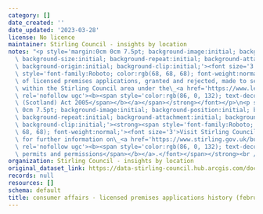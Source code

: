 ```yaml
---
category: []
date_created: ''
date_updated: '2023-03-28'
license: No licence
maintainer: Stirling Council - insights by location
notes: "<p style='margin:0cm 0cm 7.5pt; background-image:initial; background-position:initial;\
  \ background-size:initial; background-repeat:initial; background-attachment:initial;\
  \ background-origin:initial; background-clip:initial;'><font size='3'><strong><span\
  \ style='font-family:Roboto; color:rgb(68, 68, 68); font-weight:normal;'>Details\
  \ of licensed premises applications, granted and rejected, made to sell alcohol\
  \ within the Stirling Council area under the\_<a href='https://www.legislation.gov.uk/asp/2005/16'\
  \ rel='nofollow ugc'><b><span style='color:rgb(86, 0, 132); text-decoration-line:none;'>Licensing\
  \ (Scotland) Act 2005</span></b></a></span></strong></font></p>\n<p style='margin:0cm\
  \ 0cm 7.5pt; background-image:initial; background-position:initial; background-size:initial;\
  \ background-repeat:initial; background-attachment:initial; background-origin:initial;\
  \ background-clip:initial;'><strong><span style='font-family:Roboto; color:rgb(68,\
  \ 68, 68); font-weight:normal;'><font size='3'>Visit Stirling Council's website\
  \ for further information on\_<a href='https://www.stirling.gov.uk/business-and-licences/licences-permits-and-permissions/'\
  \ rel='nofollow ugc'><b><span style='color:rgb(86, 0, 132); text-decoration-line:none;'>Licences,\
  \ permits and permissions</span></b></a>.</font></span></strong><br /></p>"
organization: Stirling Council - insights by location
original_dataset_link: https://data-stirling-council.hub.arcgis.com/documents/stirling-council::consumer-affairs-licensed-premises-applications-history-february-2023-1
records: null
resources: []
schema: default
title: consumer affairs - licensed premises applications history (february 2023)
---
```

